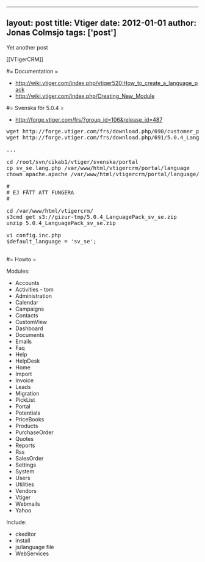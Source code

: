 
---
layout: post
title: Vtiger
date: 2012-01-01
author: Jonas Colmsjo
tags: ['post']
---

Yet another post





[[VTigerCRM]]


#= Documentation =

* http://wiki.vtiger.com/index.php/vtiger520:How_to_create_a_language_pack
* http://wiki.vtiger.com/index.php/Creating_New_Module


#= Svenska för 5.0.4 =

* http://forge.vtiger.com/frs/?group_id=106&release_id=487

<pre>
wget http://forge.vtiger.com/frs/download.php/690/customer_portal_5.0.4.lang.zip
wget http://forge.vtiger.com/frs/download.php/691/5.0.4_LanguagePack_sv_se.zip

...

cd /root/svn/cikab1/vtiger/svenska/portal
cp sv_se.lang.php /var/www/html/vtigercrm/portal/language
chown apache.apache /var/www/html/vtigercrm/portal/language/sv_se.lang.php 

#
# EJ FÅTT ATT FUNGERA
#

cd /var/www/html/vtigercrm/
s3cmd get s3://gizur-tmp/5.0.4_LanguagePack_sv_se.zip
unzip 5.0.4_LanguagePack_sv_se.zip 

vi config.inc.php
$default_language = 'sv_se';

</pre>


#= Howto =


Modules:
* Accounts
* Activities - tom
* Administration
* Calendar
* Campaigns
* Contacts
* CustomView
* Dashboard
* Documents
* Emails
* Faq
* Help
* HelpDesk
* Home
* Import
* Invoice
* Leads
* Migration
* PickList
* Portal
* Potentials
* PriceBooks
* Products
* PurchaseOrder
* Quotes
* Reports
* Rss
* SalesOrder
* Settings
* System
* Users
* Utilities
* Vendors
* Vtiger
* Webmails
* Yahoo


Include:
* ckeditor
* install
* js/language file
* WebServices


<pre>


</pre>
